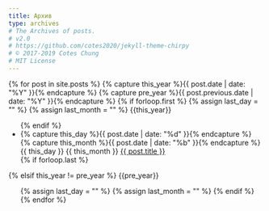 ```yaml
---
title: Архив
type: archives
# The Archives of posts.
# v2.0
# https://github.com/cotes2020/jekyll-theme-chirpy
# © 2017-2019 Cotes Chung
# MIT License
---
```


<div id="archives" class="pl-xl-2">
{% for post in site.posts %}
  {% capture this_year %}{{ post.date | date: "%Y" }}{% endcapture %}
  {% capture pre_year %}{{ post.previous.date | date: "%Y" }}{% endcapture %}
  {% if forloop.first %}
    {% assign last_day = "" %}
    {% assign last_month = "" %}
  <span class="lead">{{this_year}}</span>
  <ul class="list-unstyled">
  {% endif %}
    <li>
      <div>
        {% capture this_day %}{{ post.date | date: "%d" }}{% endcapture %}
        {% capture this_month %}{{ post.date | date: "%b" }}{% endcapture %}
        <span class="date day">{{ this_day }}</span>
        <span class="date month small text-muted">{{ this_month }}</span>
        <a href="{{ post.url | relative_url }}">{{ post.title }}</a>
      </div>
    </li>
  {% if forloop.last %}
  </ul>
  {% elsif this_year != pre_year %}
  </ul>
  <span class="lead">{{pre_year}}</span>
  <ul class="list-unstyled">
    {% assign last_day = "" %}
    {% assign last_month = "" %}
  {% endif %}
{% endfor %}
</div>
